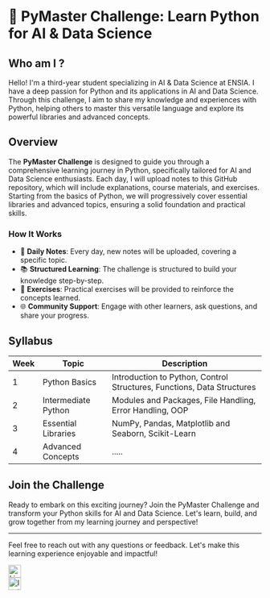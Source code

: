 # 🐍 PyMaster Challenge: Learn Python for AI & Data Science

## Who am I ?

Hello! I'm a third-year student specializing in AI & Data Science at ENSIA. I have a deep passion for Python and its applications in AI and Data Science. Through this challenge, I aim to share my knowledge and experiences with Python, helping others to master this versatile language and explore its powerful libraries and advanced concepts.

## Overview

The **PyMaster Challenge** is designed to guide you through a comprehensive learning journey in Python, specifically tailored for AI and Data Science enthusiasts. Each day, I will upload notes to this GitHub repository, which will include explanations, course materials, and exercises. Starting from the basics of Python, we will progressively cover essential libraries and advanced topics, ensuring a solid foundation and practical skills.

### How It Works
- 📅 **Daily Notes**: Every day, new notes will be uploaded, covering a specific topic.
- 📚 **Structured Learning**: The challenge is structured to build your knowledge step-by-step.
- 📝 **Exercises**: Practical exercises will be provided to reinforce the concepts learned.
- 🌐 **Community Support**: Engage with other learners, ask questions, and share your progress.

## Syllabus

| Week  | Topic                     | Description                                                  |
|-------|---------------------------|--------------------------------------------------------------|
| 1     | Python Basics             | Introduction to Python, Control Structures, Functions, Data Structures |
| 2     | Intermediate Python       | Modules and Packages, File Handling, Error Handling, OOP     |
| 3     | Essential Libraries       | NumPy, Pandas, Matplotlib and Seaborn, Scikit-Learn          |
| 4     | Advanced Concepts         | .....|


## Join the Challenge

Ready to embark on this exciting journey? Join the PyMaster Challenge and transform your Python skills for AI and Data Science. Let's learn, build, and grow together from my learning journey and perspective!

---

Feel free to reach out with any questions or feedback. Let's make this learning experience enjoyable and impactful!

<a href="http://linkedin.com/in/sarah-djoubani-b983a630a" target="_blank"><img src="https://img.icons8.com/ios-filled/50/000000/linkedin.png" alt="LinkedIn" style="width: 25px; height: 25px;"></a>  
<a href="https://www.instagram.com/sarrah.codes?igsh=MXBwM3Q5ZWVyenNtaA%3D%3D&utm_source=qr" target="_blank"><img src="https://img.icons8.com/ios-filled/50/000000/instagram-new.png" alt="Instagram" style="width: 25px; height: 25px;"></a>
